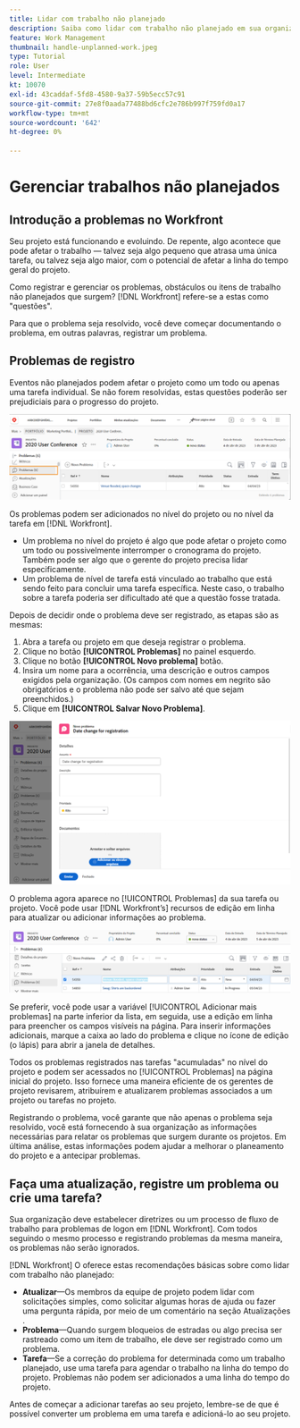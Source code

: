 ```yaml
---
title: Lidar com trabalho não planejado
description: Saiba como lidar com trabalho não planejado em sua organização com o .
feature: Work Management
thumbnail: handle-unplanned-work.jpeg
type: Tutorial
role: User
level: Intermediate
kt: 10070
exl-id: 43caddaf-5fd8-4580-9a37-59b5ecc57c91
source-git-commit: 27e8f0aada77488bd6cfc2e786b997f759fd0a17
workflow-type: tm+mt
source-wordcount: '642'
ht-degree: 0%

---
```


# Gerenciar trabalhos não planejados

## Introdução a problemas no Workfront

Seu projeto está funcionando e evoluindo. De repente, algo acontece que pode afetar o trabalho — talvez seja algo pequeno que atrasa uma única tarefa, ou talvez seja algo maior, com o potencial de afetar a linha do tempo geral do projeto.

Como registrar e gerenciar os problemas, obstáculos ou itens de trabalho não planejados que surgem? [!DNL Workfront] refere-se a estas como &quot;questões&quot;.

Para que o problema seja resolvido, você deve começar documentando o problema, em outras palavras, registrar um problema.

## Problemas de registro

Eventos não planejados podem afetar o projeto como um todo ou apenas uma tarefa individual. Se não forem resolvidas, estas questões poderão ser prejudiciais para o progresso do projeto.

![Uma imagem da [!UICONTROL Problemas] seção em [!DNL Workfront]](assets/01-issue-list-project-level-generic.png)

Os problemas podem ser adicionados no nível do projeto ou no nível da tarefa em [!DNL Workfront].

* Um problema no nível do projeto é algo que pode afetar o projeto como um todo ou possivelmente interromper o cronograma do projeto. Também pode ser algo que o gerente do projeto precisa lidar especificamente.
* Um problema de nível de tarefa está vinculado ao trabalho que está sendo feito para concluir uma tarefa específica. Neste caso, o trabalho sobre a tarefa poderia ser dificultado até que a questão fosse tratada.

Depois de decidir onde o problema deve ser registrado, as etapas são as mesmas:

1. Abra a tarefa ou projeto em que deseja registrar o problema.
1. Clique no botão **[!UICONTROL Problemas]** no painel esquerdo.
1. Clique no botão **[!UICONTROL Novo problema]** botão.
1. Insira um nome para a ocorrência, uma descrição e outros campos exigidos pela organização. (Os campos com nomes em negrito são obrigatórios e o problema não pode ser salvo até que sejam preenchidos.)
1. Clique em **[!UICONTROL Salvar Novo Problema]**.

![Uma imagem da [!UICONTROL Novo problema] na janela [!DNL Workfront]](assets/02-create-issue-details-window.png)

O problema agora aparece no [!UICONTROL Problemas] da sua tarefa ou projeto. Você pode usar [!DNL Workfront’s] recursos de edição em linha para atualizar ou adicionar informações ao problema.

![Uma imagem de [!DNL Workfront’s] recursos de edição em linha para atualizar ou adicionar informações ao problema](assets/03-issue-list-inline-editing.png)

Se preferir, você pode usar a variável [!UICONTROL Adicionar mais problemas] na parte inferior da lista, em seguida, use a edição em linha para preencher os campos visíveis na página. Para inserir informações adicionais, marque a caixa ao lado do problema e clique no ícone de edição (o lápis) para abrir a janela de detalhes.

Todos os problemas registrados nas tarefas &quot;acumuladas&quot; no nível do projeto e podem ser acessados no [!UICONTROL Problemas] na página inicial do projeto. Isso fornece uma maneira eficiente de os gerentes de projeto revisarem, atribuírem e atualizarem problemas associados a um projeto ou tarefas no projeto.

Registrando o problema, você garante que não apenas o problema seja resolvido, você está fornecendo à sua organização as informações necessárias para relatar os problemas que surgem durante os projetos. Em última análise, estas informações podem ajudar a melhorar o planeamento do projeto e a antecipar problemas.

<!-- 
Learn more graphic and documentation articles/links
* Create issues
* Delete issues
* Edit issues
* View issues
-->

## Faça uma atualização, registre um problema ou crie uma tarefa?

Sua organização deve estabelecer diretrizes ou um processo de fluxo de trabalho para problemas de logon em [!DNL Workfront]. Com todos seguindo o mesmo processo e registrando problemas da mesma maneira, os problemas não serão ignorados.

[!DNL Workfront] O oferece estas recomendações básicas sobre como lidar com trabalho não planejado:

* **Atualizar**—Os membros da equipe de projeto podem lidar com solicitações simples, como solicitar algumas horas de ajuda ou fazer uma pergunta rápida, por meio de um comentário na seção Atualizações .
* **Problema**—Quando surgem bloqueios de estradas ou algo precisa ser rastreado como um item de trabalho, ele deve ser registrado como um problema.
* **Tarefa**—Se a correção do problema for determinada como um trabalho planejado, use uma tarefa para agendar o trabalho na linha do tempo do projeto. Problemas não podem ser adicionados a uma linha do tempo do projeto.

Antes de começar a adicionar tarefas ao seu projeto, lembre-se de que é possível converter um problema em uma tarefa e adicioná-lo ao seu projeto. <!-- Learn how to do this in Section 3 of this learning path. -->
